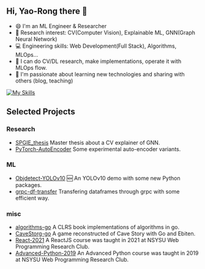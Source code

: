 ## Hi, Yao-Rong there 👋

- 😄 I'm an ML Engineer & Researcher
- 📖 Research interest: CV(Computer Vision), Explainable ML, GNN(Graph Neural Network)
- 💻 Engineering skills: Web Development(Full Stack), Algorithms, MLOps...
- 🧰 I can do CV/DL research, make implementations, operate it with MLOps flow.
- 💬 I'm passionate about learning new technologies and sharing with others (blog, teaching)

[![My Skills](https://skillicons.dev/icons?i=pytorch,sklearn,flask,fastapi,react,docker,kubernetes,linux,go,py,js)](https://skillicons.dev)

## Selected Projects
### Research
- [SPGIE_thesis](https://github.com/DragonChen-TW/SPGIE_thesis) Master thesis about a CV explainer of GNN.
- [PyTorch-AutoEncoder](https://github.com/DragonChen-TW/PyTorch-AutoEncoder) Some experimental auto-encoder variants.
<!-- - (not publish) Multi-Modal Analysis of Tropes and Narratives in Participatory - research project when visiting uPitts. -->

### ML
- [Objdetect-YOLOv10](https://github.com/DragonChen-TW/objdetect-yolov10) 🆕  An YOLOv10 demo with some new Python packages.
- [grpc-df-transfer](https://github.com/DragonChen-TW/grpc-df-transfer) Transfering dataframes through grpc with some efficient way.

### misc
- [algorithms-go](https://github.com/DragonChen-TW/algorithms-go) A CLRS book implementations of algorithms in go.
- [CaveStorg-go](https://github.com/DragonChen-TW/CaveStory-go) A game reconstructed of Cave Story with Go and Ebiten.
- [React-2021](https://github.com/DragonChen-TW/JS-React_2021) A ReactJS course was taught in 2021 at NSYSU Web Programming Research Club.
- [Advanced-Python-2019](https://github.com/DragonChen-TW/AdvancedPython_2019) An Advanced Python course was taught in 2019 at NSYSU Web Programming Research Club.
